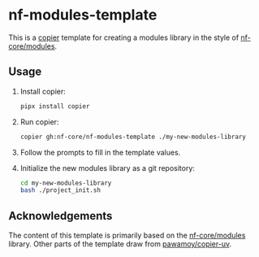 # nf-modules-template

This is a [copier](https://copier.readthedocs.io/en/stable/) template for creating a modules library in the style of [nf-core/modules](https://github.com/nf-core/modules/).

## Usage

1. Install copier:

   ```bash
   pipx install copier
   ```

2. Run copier:

   ```bash
   copier gh:nf-core/nf-modules-template ./my-new-modules-library
   ```

3. Follow the prompts to fill in the template values.

4. Initialize the new modules library as a git repository:

   ```bash
   cd my-new-modules-library
   bash ./project_init.sh
   ```

## Acknowledgements

The content of this template is primarily based on the [nf-core/modules](github.com/nf-core/modules/) library.
Other parts of the template draw from [pawamoy/copier-uv](https://github.com/pawamoy/copier-uv/).

